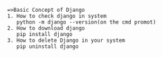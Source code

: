     =>Basic Concept of Django
    1. How to check django in system
       python -m django --version(on the cmd promot)
    2. How to download django
       pip install django
    3. How to delete Django in your system
       pip uninstall django
